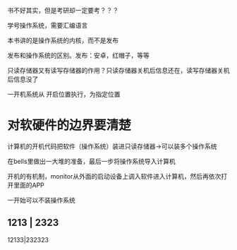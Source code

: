 书不好其实，但是考研却一定要考？？？

学号操作系统，需要汇编语言

本书讲的是操作系统的内核，而不是发布

发布和操作系统的区别。发布：安卓，红帽子，等等

只读存储器又有读写存储器的作用？只读存储器关机后信息还在，读写存储器关机后信息没了

一开机系统从 开启位置执行，为指定位置

# 对软硬件的边界要清楚

计算机的开机代码把软件（操作系统）装进只读存储器->可以装多个操作系统

在bells里做出一大堆的准备，最后一步将操作系统导入计算机

开机的有机制，monitor从外面的启动设备上调入软件进入计算机，然后再依次打开里面的APP

一开始可以不装操作系统


1213 | 2323
------------
12133|232323
